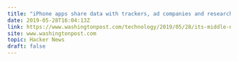 ```yaml
---
title: "iPhone apps share data with trackers, ad companies and research firms"
date: 2019-05-28T16:04:13Z
link: https://www.washingtonpost.com/technology/2019/05/28/its-middle-night-do-you-know-who-your-iphone-is-talking/?utm_medium=RSS&utm_source=hune
site: www.washingtonpost.com
topic: Hacker News
draft: false
---
```

